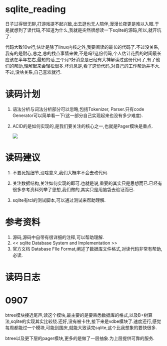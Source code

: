 # sqlite_reading
日子过得很无聊,打游戏提不起兴致,出去逛也无人陪伴,漫漫长夜更是难以入眠.于是就想到了读代码,不知道为什么,我就是突然很想读一下sqlite的源码,所以,就开坑了.

代码大致10w行,估计是除了linux内核之外,我要阅读的最长的代码了.不过没关系,我有的是耐心,总之,总的找点事情来做,不是吗?这份代码,个人估计花费的时间最长应该在半年左右,最短的话,三个月?好消息是已经有大神解读过这份代码了,有了他们的帮助,理解起来会轻松很多.坏消息是,看了这份代码,对自己的工作帮助并不大.不过,没啥关系,自己喜欢就行.

# 读码计划

1. 语法分析与词法分析部分可以忽略,包括Tokenizer, Parser.只有code Generator可以简单看一下(这一部分自己实现起来也没有多少难度).

2. ACID的是如何实现的,是我们要关注的核心之一,也就是Pager模块是重点.

   ![](https://github.com/lishuhuakai/sqlite_reading/blob/main/Document/official_documents/imgs/image-20210828173741457.png)


# 读码建议

1. 不要死抠细节,没啥意义,我们大概率不会去改代码.
   
2. 关注数据结构,关注如何实现的即可.也就是说,重要的其实只是思想而已.已经有很多参考资料列举了思想,我们做的,其实只是用脑袋去验证而已.

3. sqlite有tcl的测试脚本,可以通过测试来帮助理解.

   

# 参考资料

1. 源码,源码中自带有很详细的注释,可以帮助理解.
2. << sqlite Database System and Implementation >>
3. 官方文档 Database FIle Format,阐述了数据库文件格式,对读代码非常有帮助,必读.

# 读码日志

# 0907

btree模块接近尾声,读这个模块,最主要的是要熟悉数据库的格式,以及B+树算法,sqlite的实现其实比较绕.还好,没有被卡住,接下来是vdbe模块了.速度还行,感觉每周都能过一个模块,可能到国庆,就能大致读完sqlite,这个比我想象的要快很多.

btree以及更下层的pager模块,更多的是做了一层抽象.为上层提供可靠的服务.
